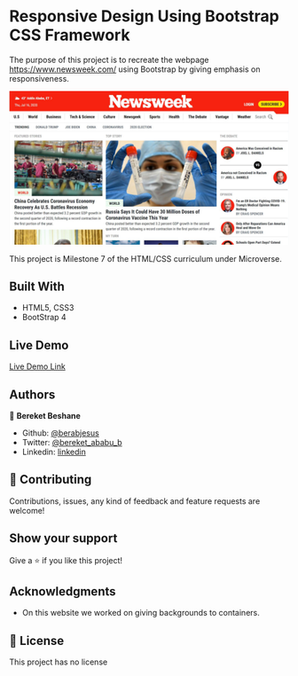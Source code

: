 # Responsive Design Using Bootstrap CSS Framework
The purpose of this project is to recreate the webpage https://www.newsweek.com/ using Bootstrap by giving emphasis on responsiveness.

![screenshot](media/screenshot-1.JPG)

This project is Milestone 7 of the HTML/CSS curriculum under Microverse. 

## Built With

- HTML5, CSS3
- BootStrap 4

## Live Demo

[Live Demo Link](https://rawcdn.githack.com/Berabjesus/Newsweek.com-clone/950e01b17f4f8043e59c8084c75d023b73d8d15a/index.html)
## Authors

👤 **Bereket Beshane**

- Github: [@berabjesus](https://github.com/Berabjesus)
- Twitter: [@bereket_ababu_b](https://twitter.com/bereket_ababu_b)
- Linkedin: [linkedin](https://www.linkedin.com/in/bereket-beshane-a1b75a1a9/)

## 🤝 Contributing

Contributions, issues, any kind of feedback and feature requests are welcome!

## Show your support

Give a ⭐️ if you like this project!

## Acknowledgments

- On this website we worked on giving backgrounds to containers.


## 📝 License

This project has no license
